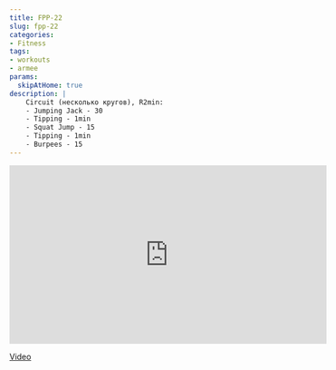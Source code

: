 ```yaml
---
title: FPP-22
slug: fpp-22
categories:
- Fitness
tags:
- workouts
- armee
params:
  skipAtHome: true
description: |
    Circuit (несколько кругов), R2min:
    - Jumping Jack - 30
    - Tipping - 1min
    - Squat Jump - 15
    - Tipping - 1min
    - Burpees - 15
---
```

<iframe width="560" height="315" src="https://www.youtube.com/embed/VUBx_uAg1aI?si=Swn6Fv3OJF1gFncJ" title="YouTube video player" frameborder="0" allow="accelerometer; autoplay; clipboard-write; encrypted-media; gyroscope; picture-in-picture; web-share" allowfullscreen></iframe>

[Video](https://youtu.be/VUBx_uAg1aI?si=Swn6Fv3OJF1gFncJ)
